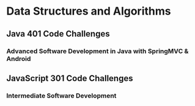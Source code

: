# Data Structures and Algorithms

## Java 401 Code Challenges
### Advanced Software Development in Java with SpringMVC & Android

## JavaScript 301 Code Challenges
### Intermediate Software Development